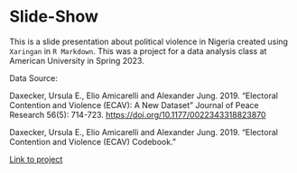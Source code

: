 # Slide-Show

This is a slide presentation about political violence in Nigeria created using `Xaringan` in `R Markdown`. This was a project for a data analysis class at American University in Spring 2023.

Data Source:

Daxecker, Ursula E., Elio Amicarelli and Alexander Jung. 2019. “Electoral Contention and Violence (ECAV): A New Dataset” Journal of Peace Research 56(5): 714-723. https://doi.org/10.1177/0022343318823870

Daxecker, Ursula E., Elio Amicarelli and Alexander Jung. 2019. “Electoral Contention and Violence (ECAV) Codebook.”

[Link to project](file:///Users/alyssa/Desktop/Data%20Analysis%20-%20SIS%20750/portfolio/index.html#1)
